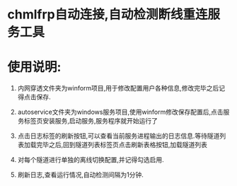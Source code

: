 # chmlfrp自动连接,自动检测断线重连服务工具
# 使用说明:
1. 内网穿透文件夹为winform项目,用于修改配置用户各种信息,修改完毕之后记得点击保存.

3. autoservice文件夹为windows服务项目,使用winform修改保存配置后,点击服务标签页安装服务,启动服务,服务程序就开始运行了

5. 点击日志标签的刷新按钮,可以查看当前服务进程输出的日志信息.等待隧道列表加载完毕之后,回到隧道列表标签页点击刷新表格按钮,加载隧道列表

7. 对每个隧道进行单独的离线切换配置,并记得勾选启用.

9. 刷新日志,查看运行情况,自动检测间隔为1分钟.  
